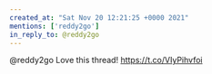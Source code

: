 ```yaml
---
created_at: "Sat Nov 20 12:21:25 +0000 2021"
mentions: ['reddy2go']
in_reply_to: @reddy2go
---
```


@reddy2go Love this thread! https://t.co/VIyPihvfoi